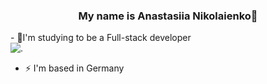 ### <div align="center">My name is Anastasiia Nikolaienko🌝
</div>  
  
<div  display: flex;>
- 🌱I'm studying to be a Full-stack developer  
   

<div>
  <img src="https://github.com/user-attachments/assets/bd7f2855-5bd0-4a34-b473-5512062576ec" alt=".">
</div>
</div>

- ⚡ I'm based in Germany
